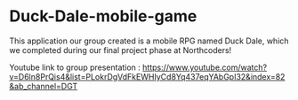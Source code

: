 # Duck-Dale-mobile-game

This application our group created is a mobile RPG named Duck Dale, which we completed during our final project phase at Northcoders!

Youtube link to group presentation : https://www.youtube.com/watch?v=D6ln8PrQis4&list=PLokrDgVdFkEWHIyCd8Yq437eqYAbGpI32&index=82&ab_channel=DGT



